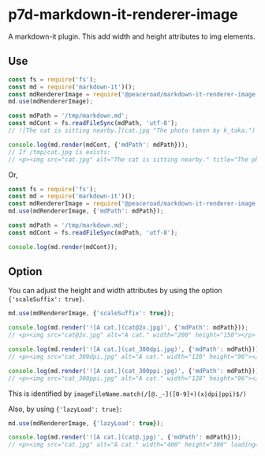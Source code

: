 # p7d-markdown-it-renderer-image

A markdown-it plugin. This add width and height attributes to img elements.

## Use

```js
const fs = require('fs');
const md = require('markdown-it')();
const mdRendererImage = require('@peaceroad/markdown-it-renderer-image');
md.use(mdRendererImage);

const mdPath = '/tmp/markdown.md';
const mdCont = fs.readFileSync(mdPath, 'utf-8');
// ![The cat is sitting nearby.](cat.jpg "The photo taken by k_taka.")

console.log(md.render(mdCont, {'mdPath': mdPath}));
// If /tmp/cat.jpg is exists:
// <p><img src="cat.jpg" alt="The cat is sitting nearby." title="The photo taken by k_taka." width="400" height="300"></p>
```

Or,

```js
const fs = require('fs');
const md = require('markdown-it')();
const mdRendererImage = require('@peaceroad/markdown-it-renderer-image');
md.use(mdRendererImage, {'mdPath': mdPath});

const mdPath = '/tmp/markdown.md';
const mdCont = fs.readFileSync(mdPath, 'utf-8');

console.log(md.render(mdCont));
```

## Option

You can adjust the height and width attributes by using the option `{'scaleSuffix': true}`.

```js
md.use(mdRendererImage, {'scaleSuffix': true});

console.log(md.render('![A cat.](cat@2x.jpg)', {'mdPath': mdPath}));
// <p><img src="cat@2x.jpg" alt="A cat." width="200" height="150"></p>

console.log(md.render('![A cat.](cat_300dpi.jpg)', {'mdPath': mdPath}));
// <p><img src="cat_300dpi.jpg" alt="A cat." width="128" height="96"></p>

console.log(md.render('![A cat.](cat_300ppi.jpg)', {'mdPath': mdPath}));
// <p><img src="cat_300ppi.jpg" alt="A cat." width="128" height="96"></p>
```

This is identified by `imageFileName.match(/[@._-]([0-9]+)(x|dpi|ppi)$/)`

Also, by using `{'lazyLoad': true}`:

```js
md.use(mdRendererImage, {'lazyLoad': true});

console.log(md.render('![A cat.](cat@.jpg)', {'mdPath': mdPath}));
// <p><img src="cat.jpg" alt="A cat." width="400" height="300" loading="lazy"></p>
```
